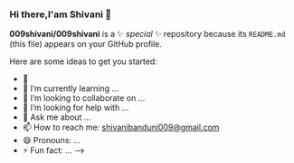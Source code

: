 ### Hi there,I'am Shivani 👋

**009shivani/009shivani** is a ✨ _special_ ✨ repository because its `README.md` (this file) appears on your GitHub profile.

Here are some ideas to get you started:

- 🔭 
- 🌱 I’m currently learning ...
- 👯 I’m looking to collaborate on ...
- 🤔 I’m looking for help with ...
- 💬 Ask me about ...
- 📫 How to reach me: shivanibanduni009@gmail.com
- 😄 Pronouns: ...
- ⚡ Fun fact: ...
-->
